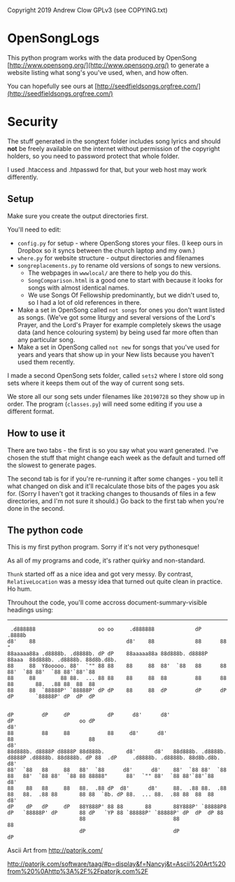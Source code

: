Copyright 2019 Andrew Clow GPLv3 (see COPYING.txt)

# OpenSongLogs

This python program works with the data produced by 
OpenSong [http://www.opensong.org/](http://www.opensong.org/)
to generate a website listing what song's you've used, when, and how often.

You can hopefully see ours at 
[http://seedfieldsongs.orgfree.com/](http://seedfieldsongs.orgfree.com/)

# Security

The stuff generated in the songtext folder includes song lyrics and 
should **not** be freely available on the internet without permission of 
the copyright holders, so you need to password protect that whole folder.

I used .htaccess and .htpasswd for that, but your web host may work differently.

## Setup

Make sure you create the output directories first.

You'll need to edit:

* `config.py` for setup - where OpenSong stores your files. 
  (I keep ours in Dropbox so it syncs between the church laptop and my own.)
* `where.py`  for website structure - output directories and filenames
* `songreplacements.py`  to rename old versions of songs to new versions.
   * The webpages in `wwwlocal/` are there to help you do this.
   * `SongComparison.html` is a good one to start with because it looks 
     for songs with almost identical names.
   * We use Songs Of Fellowship predominantly, but we didn't used to, 
     so I had a lot of old references in there.
* Make a set in OpenSong called `not songs` for ones you don't want 
  listed as songs. (We've got some liturgy and several versions of the 
  Lord's Prayer, and the Lord's Prayer for example completely skews the 
  usage data (and hence colouring system) by being used far more often 
  than any particular song.
* Make a set in OpenSong called `not new` for songs that you've used for 
  years and years that show up in your New lists because you haven't 
  used them recently.

I made a second OpenSong sets folder, called `sets2` where I store 
old song sets where it keeps them out of the way of current song sets.

We store all our song sets under filenames like `20190728` so they show up in order.
The program (`classes.py`) will need some editing if you use a different format.

## How to use it

There are two tabs - the first is so you say what you want generated. 
I've chosen the stuff that might change each week as the default and 
turned off the slowest to generate pages.

The second tab is for if you're re-running it after some changes - you 
tell it what changed on disk and it'll recalculate those bits of the pages
you ask for. (Sorry I haven't got it tracking changes 
to thousands of files in a few directories, and I'm not sure it should.)
Go back to the first tab when you're done in the second.

## The python code

This is my first python program. 
Sorry if it's not very pythonesque!

As all of my programs and code, it's rather quirky and non-standard.

`Thunk` started off as a nice idea and got very messy. By contrast, 
`RelativeLocation` was a messy idea that turned out quite clean in practice.
Ho hum.

Throuhout the code, you'll come accross document-summary-visible headings using:

---

     .d888888                    oo oo     .d888888             dP      .8888b                                                                           
    d8'    88                             d8'    88             88      88   "                                                                           
    88aaaaa88a .d8888b. .d8888b. dP dP    88aaaaa88a 88d888b. d8888P    88aaa  88d888b. .d8888b. 88d8b.d8b.                                              
    88     88  Y8ooooo. 88'  `"" 88 88    88     88  88'  `88   88      88     88'  `88 88'  `88 88'`88'`88                                              
    88     88        88 88.  ... 88 88    88     88  88         88      88     88       88.  .88 88  88  88                                              
    88     88  `88888P' `88888P' dP dP    88     88  dP         dP      dP     dP       `88888P' dP  dP  dP                                              
                                                                                                                                                         
                                                                                                                                                         
    dP         dP     dP            dP      d8'      d8'                     dP                     oo dP                                            d8' 
    88         88     88            88     d8'      d8'                      88                        88                                           d8'  
    88d888b. d8888P d8888P 88d888b.       d8'      d8'   88d888b. .d8888b. d8888P .d8888b. 88d888b. dP 88  .dP     .d8888b. .d8888b. 88d8b.d8b.    d8'   
    88'  `88   88     88   88'  `88      d8'      d8'    88'  `88 88'  `88   88   88'  `88 88'  `88 88 88888"      88'  `"" 88'  `88 88'`88'`88   d8'    
    88    88   88     88   88.  .88 dP  d8'      d8'     88.  .88 88.  .88   88   88.  .88 88       88 88  `8b. dP 88.  ... 88.  .88 88  88  88  d8'     
    dP    dP   dP     dP   88Y888P' 88 88       88       88Y888P' `88888P8   dP   `88888P' dP       88 dP   `YP 88 `88888P' `88888P' dP  dP  dP 88       
                           88                            88                                         88                                                   
                           dP                            dP                                         dP                                                   

Ascii Art from 
http://patorjk.com/

http://patorjk.com/software/taag/#p=display&f=Nancyj&t=Ascii%20Art%20from%20%0Ahttp%3A%2F%2Fpatorjk.com%2F
